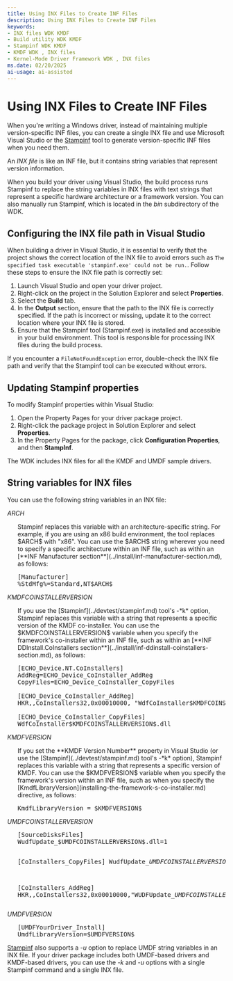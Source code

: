 ```yaml
---
title: Using INX Files to Create INF Files
description: Using INX Files to Create INF Files
keywords:
- INX files WDK KMDF
- Build utility WDK KMDF
- Stampinf WDK KMDF
- KMDF WDK , INX files
- Kernel-Mode Driver Framework WDK , INX files
ms.date: 02/20/2025
ai-usage: ai-assisted
---
```


# Using INX Files to Create INF Files

When you're writing a Windows driver, instead of maintaining multiple version-specific INF files, you can create a single INX file and use Microsoft Visual Studio or the [Stampinf](../devtest/stampinf.md) tool to generate version-specific INF files when you need them.

An *INX file* is like an INF file, but it contains string variables that represent version information.

When you build your driver using  Visual Studio, the build process runs Stampinf to replace the string variables in INX files with text strings that represent a specific hardware architecture or a framework version. You can also manually run Stampinf, which is located in the *bin* subdirectory of the WDK.

## Configuring the INX file path in Visual Studio

When building a driver in Visual Studio, it is essential to verify that the project shows the correct location of the INX file to avoid errors such as `The specified task executable 'stampinf.exe' could not be run.`. Follow these steps to ensure the INX file path is correctly set:

1. Launch Visual Studio and open your driver project.
1. Right-click on the project in the Solution Explorer and select **Properties**.
1. Select the **Build** tab.
1. In the **Output** section, ensure that the path to the INX file is correctly specified. If the path is incorrect or missing, update it to the correct location where your INX file is stored.
1. Ensure that the Stampinf tool (Stampinf.exe) is installed and accessible in your build environment. This tool is responsible for processing INX files during the build process.

If you encounter a `FileNotFoundException` error, double-check the INX file path and verify that the Stampinf tool can be executed without errors.

## Updating Stampinf properties

To modify Stampinf properties within Visual Studio:

1. Open the Property Pages for your driver package project.
1. Right-click the package project in Solution Explorer and select **Properties**.
1. In the Property Pages for the package, click **Configuration Properties**, and then **StampInf**.

The WDK includes INX files for all the KMDF and UMDF sample drivers.

## String variables for INX files

You can use the following string variables in an INX file:

*$ARCH$*
<ul>
Stampinf replaces this variable with an architecture-specific string. For example, if you are using an x86 build environment, the tool replaces $ARCH$ with "x86". You can use the $ARCH$ string wherever you need to specify a specific architecture within an INF file, such as within an [**INF Manufacturer section**](../install/inf-manufacturer-section.md), as follows:

<pre>
[Manufacturer]
%StdMfg%=Standard,NT$ARCH$
</pre>
</ul>

*$KMDFCOINSTALLERVERSION$*
<ul>
If you use the [Stampinf](../devtest/stampinf.md) tool's -*k* option, Stampinf replaces this variable with a string that represents a specific version of the KMDF co-installer. You can use the $KMDFCOINSTALLERVERSION$ variable when you specify the framework's co-installer within an INF file, such as within an [**INF DDInstall.CoInstallers section**](../install/inf-ddinstall-coinstallers-section.md), as follows:

<pre>
[ECHO_Device.NT.CoInstallers]
AddReg=ECHO_Device_CoInstaller_AddReg
CopyFiles=ECHO_Device_CoInstaller_CopyFiles

[ECHO_Device_CoInstaller_AddReg]
HKR,,CoInstallers32,0x00010000, "WdfCoInstaller$KMDFCOINSTALLERVERSION$.dll,WdfCoInstaller"

[ECHO_Device_CoInstaller_CopyFiles]
WdfCoInstaller$KMDFCOINSTALLERVERSION$.dll
</pre>
</ul>

*$KMDFVERSION$*
<ul>
If you set the **KMDF Version Number** property in Visual Studio (or use the [Stampinf](../devtest/stampinf.md) tool's -*k* option), Stampinf replaces this variable with a string that represents a specific version of KMDF. You can use the $KMDFVERSION$ variable when you specify the framework's version within an INF file, such as when you specify the [KmdfLibraryVersion](installing-the-framework-s-co-installer.md) directive, as follows:

<pre>
KmdfLibraryVersion = $KMDFVERSION$
</pre>
</ul>

*$UMDFCOINSTALLERVERSION$*
<ul>
<pre>
[SourceDisksFiles]
WudfUpdate_$UMDFCOINSTALLERVERSION$.dll=1

[CoInstallers_CopyFiles]
WudfUpdate_$UMDFCOINSTALLERVERSION$.dll

[CoInstallers_AddReg]
HKR,,CoInstallers32,0x00010000,"WUDFUpdate_$UMDFCOINSTALLERVERSION$.dll"
</pre>
</ul>

*$UMDFVERSION$*
<ul>
<pre>
[UMDFYourDriver_Install]
UmdfLibraryVersion=$UMDFVERSION$
</pre>
</ul>

[Stampinf](../devtest/stampinf.md) also supports a -*u* option to replace UMDF string variables in an INX file. If your driver package includes both UMDF-based drivers and KMDF-based drivers, you can use the -*k* and -*u* options with a single Stampinf command and a single INX file.

